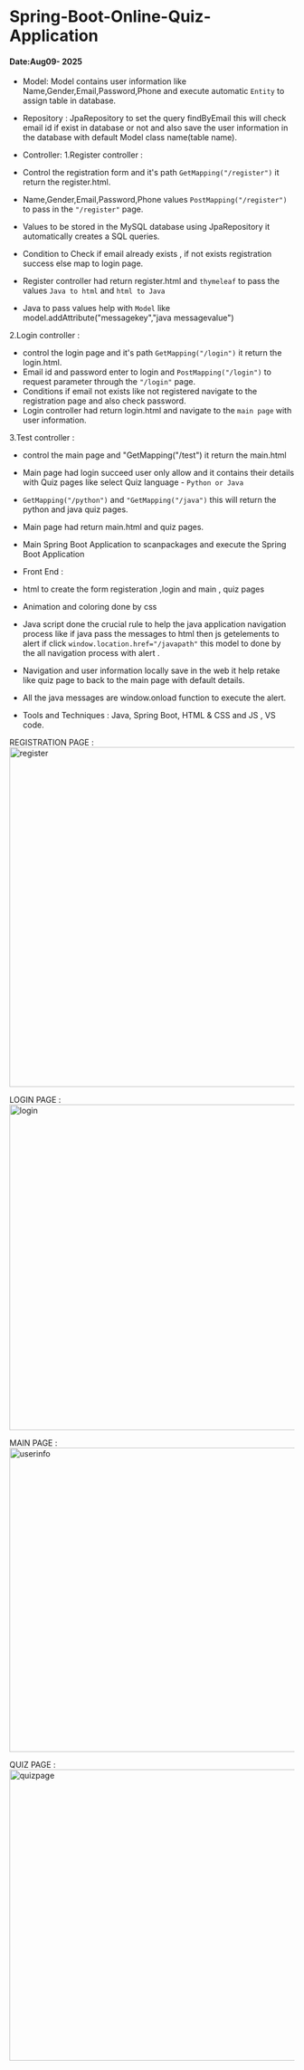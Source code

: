 # Spring-Boot-Online-Quiz-Application
#### Date:Aug09- 2025

- Model:
Model contains user information like Name,Gender,Email,Password,Phone and execute automatic ``Entity`` to assign  table in database.

- Repository :
JpaRepository to set the query findByEmail this will check email id if exist in database or not and also save the user information in the database with default Model class name(table name).

- Controller:
1.Register controller :
- Control the registration form and it's path ``GetMapping("/register")``  it return the register.html.
- Name,Gender,Email,Password,Phone values ``PostMapping("/register")`` to pass in the ``"/register"`` page. 
- Values to be stored in the MySQL database using JpaRepository it automatically creates a SQL queries.
- Condition to Check if email already exists , if not exists registration success else map to login page.
- Register controller had return register.html and ``thymeleaf`` to pass the values ``Java to html`` and ``html to Java`` 
- Java to pass values help with ``Model`` like model.addAttribute("messagekey","java messagevalue")

2.Login controller :
- control the login page and it's path ``GetMapping("/login")`` it return the login.html.
- Email id and password enter to login and ``PostMapping("/login")`` to request parameter through the ``"/login"`` page.
- Conditions if email not exists like not registered  navigate to the registration page and also check password.
- Login controller had  return login.html and navigate to the ``main page`` with user information.

3.Test controller :
- control the main page and  "GetMapping("/test") it return the main.html
- Main page had login succeed user only allow and it contains their details with Quiz pages like select Quiz language - ``Python or Java``
- ``GetMapping("/python")`` and ``"GetMapping("/java")`` this will return the python and java quiz pages.
- Main page had return main.html and quiz pages. 

- Main Spring Boot Application to scanpackages and execute the Spring Boot Application

- Front End :
- html to create the form registeration ,login  and main , quiz pages
- Animation and coloring done by css
- Java script done the crucial rule to help the java application navigation process like if java pass the messages to html then js getelements to alert if click ``window.location.href="/javapath"`` this model to done by the all navigation process with alert .
- Navigation and user information locally save in the web it help retake like quiz page to back to the main page with default details.
- All the java messages are window.onload function to execute the alert.

- Tools and Techniques :
Java,
Spring Boot,
HTML & CSS and JS ,
VS code.


REGISTRATION PAGE :
<img width="955" height="601" alt="register" src="https://github.com/user-attachments/assets/35a97c8a-ce74-4c2f-a62c-20f8c6bc2532" />

LOGIN PAGE :
<img width="848" height="576" alt="login" src="https://github.com/user-attachments/assets/484ae8fd-0550-4914-9e2c-2ff80cd06bc0" />

MAIN PAGE :
<img width="804" height="538" alt="userinfo" src="https://github.com/user-attachments/assets/5b195be6-133c-412b-9100-ecb622f3eb20" />

QUIZ PAGE :
<img width="857" height="515" alt="quizpage" src="https://github.com/user-attachments/assets/f084297a-ea92-424d-9c3b-e1754bddd46d" />







